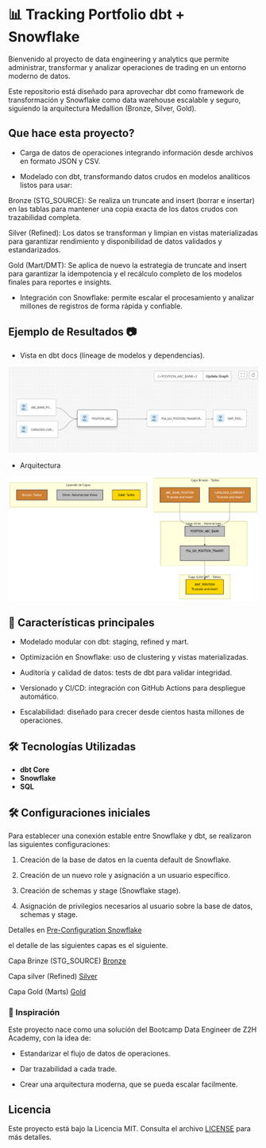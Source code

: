 # 📊 Tracking Portfolio dbt + Snowflake

Bienvenido al proyecto de data engineering y analytics que permite administrar, transformar y analizar operaciones de trading en un entorno moderno de datos.

Este repositorio está diseñado para aprovechar dbt como framework de transformación y Snowflake como data warehouse escalable y seguro, siguiendo la arquitectura Medallion (Bronze, Silver, Gold).

## Que hace esta proyecto?

- Carga de datos de operaciones integrando información desde archivos en formato JSON y CSV.

- Modelado con dbt, transformando datos crudos en modelos analíticos listos para usar:

Bronze (STG_SOURCE): Se realiza un truncate and insert (borrar e insertar) en las tablas para mantener una copia exacta de los datos crudos con trazabilidad completa.

Silver (Refined): Los datos se transforman y limpian en vistas materializadas para garantizar rendimiento y disponibilidad de datos validados y estandarizados.

Gold (Mart/DMT): Se aplica de nuevo la estrategia de truncate and insert para garantizar la idempotencia y el recálculo completo de los modelos finales para reportes e insights.

- Integración con Snowflake: permite escalar el procesamiento y analizar millones de registros de forma rápida y confiable.


## Ejemplo de Resultados 📷

- Vista en dbt docs (lineage de modelos y dependencias).

![Inicio-Móvil](images/lineash.png)

- Arquitectura

![architectura](images/Architecture.png)


## 🎯 Características principales

- Modelado modular con dbt: staging, refined y mart.

- Optimización en Snowflake: uso de clustering y vistas materializadas.

- Auditoría y calidad de datos: tests de dbt para validar integridad.

- Versionado y CI/CD: integración con GitHub Actions para despliegue automático.

- Escalabilidad: diseñado para crecer desde cientos hasta millones de operaciones.


## 🛠 Tecnologías Utilizadas

- **dbt Core**
- **Snowflake**
- **SQL**


## 🛠 Configuraciones iniciales

Para establecer una conexión estable entre Snowflake y dbt, se realizaron las siguientes configuraciones:

1. Creación de la base de datos en la cuenta default de Snowflake.

2. Creación de un nuevo role y asignación a un usuario específico.

3. Creación de schemas y stage (Snowflake stage).

4. Asignación de privilegios necesarios al usuario sobre la base de datos, schemas y stage.

Detalles en [Pre-Configuration Snowflake](Pre_configuration_Snowflake.md)

el detalle de las siguientes capas es el siguiente.

Capa Brinze (STG_SOURCE) [Bronze](models/STG_SOURCE/README.md)

Capa silver (Refined) [Silver](models/refined/README.md)

Capa Gold (Marts) [Gold](models/marts/README.md)


### 🧠 Inspiración

Este proyecto nace como una solución del Bootcamp Data Engineer de Z2H Academy, con la idea de:

- Estandarizar el flujo de datos de operaciones.

- Dar trazabilidad a cada trade.

- Crear una arquitectura moderna, que se pueda escalar facilmente.


## Licencia

Este proyecto está bajo la Licencia MIT. Consulta el archivo [LICENSE](LICENSE) para más detalles.


